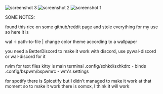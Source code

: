 ![screenshot 3](https://user-images.githubusercontent.com/38641476/128626133-0fb8e2ae-1ccd-451d-8ca2-440d6375ad4a.png)
![screenshot 2](https://user-images.githubusercontent.com/38641476/128626115-71796588-cebe-4424-909a-9b0f9ec26eb9.png)
![screenshot 1](https://user-images.githubusercontent.com/38641476/128626120-4454df34-4b4c-440c-8b56-638e7d51af46.png)

SOME NOTES:

found this rice on some github/reddit page and stole everything for my use so here it is

wal -i path-to-file | change color theme according to a wallpaper

you need a BetterDiscord to make it work with discord, use pywal-discord or wal-discord for it

nvim for text files
kitty is main terminal
.config/sxhkd/sxhkdrc - binds
.config/bspwm/bspwmrc - wm's settings

for spotify there is Spicetify but I didn't managed to make it work at that moment so to make it work there is oomox, I think it will work
